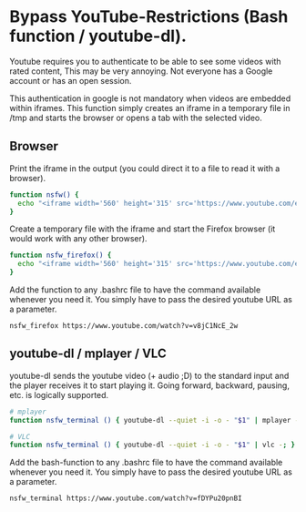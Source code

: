 # Bypass YouTube-Restrictions (Bash function / youtube-dl).

Youtube requires you to authenticate to be able to see some videos with rated content, This may be very annoying. Not everyone has a Google account or has an open session.

This authentication in google is not mandatory when videos are embedded within iframes. This function simply creates an iframe in a temporary file in /tmp and starts the browser or opens a tab with the selected video.

## Browser

Print the iframe in the output (you could direct it to a file to read it with a browser).
```bash
function nsfw() { 
  echo "<iframe width='560' height='315' src='https://www.youtube.com/embed/${1#*v=}' frameborder='0' allow='autoplay; encrypted-media' allowfullscreen></iframe>";
}
```

Create a temporary file with the iframe and start the Firefox browser (it would work with any other browser).
```bash
function nsfw_firefox() { 
  echo "<iframe width='560' height='315' src='https://www.youtube.com/embed/${1#*v=}' frameborder='0' allow='autoplay; encrypted-media' allowfullscreen></iframe>" > /tmp/${1#*v=}.htm && firefox /tmp/${1#*v=}.htm;
}
```

Add the function to any .bashrc file to have the command available whenever you need it. You simply have to pass the desired youtube URL as a parameter.
```
nsfw_firefox https://www.youtube.com/watch?v=v8jC1NcE_2w
```

## youtube-dl / mplayer / VLC

youtube-dl sends the youtube video (+ audio ;D) to the standard input and the player receives it to start playing it. Going forward, backward, pausing, etc. is logically supported.

```bash
# mplayer
function nsfw_terminal () { youtube-dl --quiet -i -o - "$1" | mplayer -really-quiet -; }

# VLC
function nsfw_terminal () { youtube-dl --quiet -i -o - "$1" | vlc -; }
```

Add the bash-function to any .bashrc file to have the command available whenever you need it. You simply have to pass the desired youtube URL as a parameter.
```
nsfw_terminal https://www.youtube.com/watch?v=fDYPu20pnBI
```
